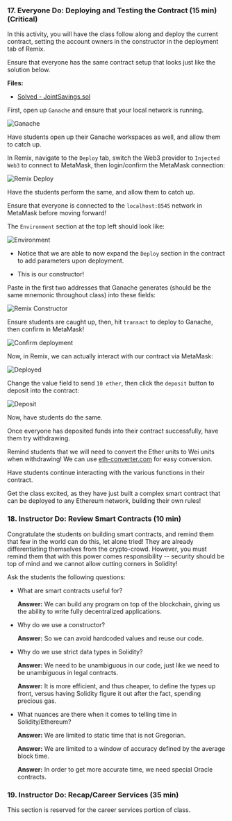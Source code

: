 ### 17. Everyone Do: Deploying and Testing the Contract (15 min) (Critical)

In this activity, you will have the class follow along and deploy the current contract, setting the account owners in the
constructor in the deployment tab of Remix.

Ensure that everyone has the same contract setup that looks just like the solution below.

**Files:**

* [Solved - JointSavings.sol](Activities/17-Ins_Deploying_Testing/Solved/JointSavings.sol)

First, open up `Ganache` and ensure that your local network is running.

![Ganache](Images/ganache.png)

Have students open up their Ganache workspaces as well, and allow them to catch up.

In Remix, navigate to the `Deploy` tab, switch the Web3 provider to `Injected Web3` to connect to MetaMask,
then login/confirm the MetaMask connection:

![Remix Deploy](Images/remix-deploy.png)

Have the students perform the same, and allow them to catch up.

Ensure that everyone is connected to the `localhost:8545` network in MetaMask before moving forward!

The `Environment` section at the top left should look like:

![Environment](Images/injected-web3.png)

* Notice that we are able to now expand the `Deploy` section in the contract to add parameters upon deployment.

* This is our constructor!

Paste in the first two addresses that Ganache generates (should be the same mnemonic throughout class) into these fields:

![Remix Constructor](Images/deploy-constructor.png)

Ensure students are caught up, then, hit `transact` to deploy to Ganache, then confirm in MetaMask!

![Confirm deployment](Images/confirm-deploy.png)

Now, in Remix, we can actually interact with our contract via MetaMask:

![Deployed](Images/deployed.png)

Change the value field to send `10 ether`, then click the `deposit` button to deposit into the contract:

![Deposit](Images/deposit.png)

Now, have students do the same.

Once everyone has deposited funds into their contract successfully, have them try
withdrawing.

Remind students that we will need to convert the Ether units to Wei units when withdrawing!
We can use [eth-converter.com](https://eth-converter.com) for easy conversion.

Have students continue interacting with the various functions in their contract.

Get the class excited, as they have just built a complex smart contract that can be deployed to any Ethereum network, building their own rules!

### 18. Instructor Do: Review Smart Contracts (10 min)

Congratulate the students on building smart contracts, and remind them that few in the world can do this, let alone tried!
They are already differentiating themselves from the crypto-crowd.
However, you must remind them that with this power comes responsibility -- security should be top of mind and we cannot allow cutting corners in Solidity!

Ask the students the following questions:

* What are smart contracts useful for?

  **Answer:** We can build any program on top of the blockchain, giving us the ability to write fully decentralized applications.

* Why do we use a constructor?

  **Answer:** So we can avoid hardcoded values and reuse our code.

* Why do we use strict data types in Solidity?

  **Answer:** We need to be unambiguous in our code, just like we need to be unambiguous in legal contracts.

  **Answer:** It is more efficient, and thus cheaper, to define the types up front,
  versus having Solidity figure it out after the fact, spending precious gas.

* What nuances are there when it comes to telling time in Solidity/Ethereum?

  **Answer:** We are limited to static time that is not Gregorian.

  **Answer:** We are limited to a window of accuracy defined by the average block time.

  **Answer:** In order to get more accurate time, we need special Oracle contracts.

### 19. Instructor Do: Recap/Career Services (35 min)

This section is reserved for the career services portion of class.

